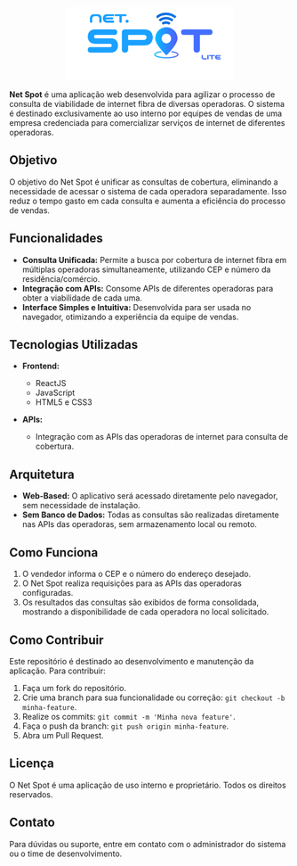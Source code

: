 <p align="center">
  <img alt="Net Spot Lite" src="net-spot-lite.png" width="300px" />
</p>

**Net Spot** é uma aplicação web desenvolvida para agilizar o processo de consulta de viabilidade de internet fibra de diversas operadoras. O sistema é destinado exclusivamente ao uso interno por equipes de vendas de uma empresa credenciada para comercializar serviços de internet de diferentes operadoras.

## Objetivo

O objetivo do Net Spot é unificar as consultas de cobertura, eliminando a necessidade de acessar o sistema de cada operadora separadamente. Isso reduz o tempo gasto em cada consulta e aumenta a eficiência do processo de vendas.

## Funcionalidades

- **Consulta Unificada:** Permite a busca por cobertura de internet fibra em múltiplas operadoras simultaneamente, utilizando CEP e número da residência/comércio.
- **Integração com APIs:** Consome APIs de diferentes operadoras para obter a viabilidade de cada uma.
- **Interface Simples e Intuitiva:** Desenvolvida para ser usada no navegador, otimizando a experiência da equipe de vendas.

## Tecnologias Utilizadas

- **Frontend:**
  - ReactJS
  - JavaScript
  - HTML5 e CSS3

- **APIs:**
  - Integração com as APIs das operadoras de internet para consulta de cobertura.

## Arquitetura

- **Web-Based:** O aplicativo será acessado diretamente pelo navegador, sem necessidade de instalação.
- **Sem Banco de Dados:** Todas as consultas são realizadas diretamente nas APIs das operadoras, sem armazenamento local ou remoto.

## Como Funciona

1. O vendedor informa o CEP e o número do endereço desejado.
2. O Net Spot realiza requisições para as APIs das operadoras configuradas.
3. Os resultados das consultas são exibidos de forma consolidada, mostrando a disponibilidade de cada operadora no local solicitado.

## Como Contribuir

Este repositório é destinado ao desenvolvimento e manutenção da aplicação. Para contribuir:

1. Faça um fork do repositório.
2. Crie uma branch para sua funcionalidade ou correção: `git checkout -b minha-feature`.
3. Realize os commits: `git commit -m 'Minha nova feature'`.
4. Faça o push da branch: `git push origin minha-feature`.
5. Abra um Pull Request.

## Licença

O Net Spot é uma aplicação de uso interno e proprietário. Todos os direitos reservados.

## Contato

Para dúvidas ou suporte, entre em contato com o administrador do sistema ou o time de desenvolvimento.
